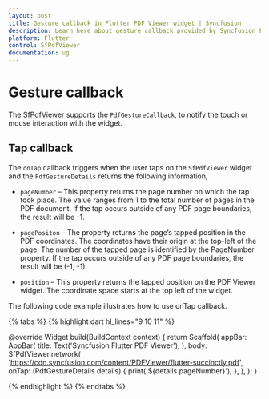 ```yaml
---
layout: post
title: Gesture callback in Flutter PDF Viewer widget | Syncfusion
description: Learn here about gesture callback provided by Syncfusion Flutter PDF Viewer (SfPdfViewer) widget.
platform: Flutter
control: SfPdfViewer
documentation: ug
---
```


# Gesture callback

The [SfPdfViewer](https://pub.dev/documentation/syncfusion_flutter_pdfviewer/latest/pdfviewer/SfPdfViewer-class.html) supports the `PdfGestureCallback`, to notify the touch or mouse interaction with the widget.

## Tap callback

The `onTap` callback triggers when the user taps on the `SfPdfViewer` widget and the `PdfGestureDetails` returns the following information,

* `pageNumber` – This property returns the page number on which the tap took place. The value ranges from 1 to the total number of pages in the PDF document. If the tap occurs outside of any PDF page boundaries, the result will be -1.

* `pagePositon` – The property returns the page’s tapped position in the PDF coordinates. The coordinates have their origin at the top-left of the page. The number of the tapped page is identified by the PageNumber property. If the tap occurs outside of any PDF page boundaries, the result will be (-1, -1).

* `position` – This property returns the tapped position on the PDF Viewer widget. The coordinate space starts at the top left of the widget.

The following code example illustrates how to use onTap callback. 

{% tabs %}
{% highlight dart hl_lines="9 10 11" %}

@override
Widget build(BuildContext context) {
  return Scaffold(
    appBar: AppBar(
      title: Text('Syncfusion Flutter PDF Viewer'),
    ),
    body: SfPdfViewer.network(
      'https://cdn.syncfusion.com/content/PDFViewer/flutter-succinctly.pdf',
      onTap: (PdfGestureDetails details) {
        print('${details.pageNumber}');
      },
    ),
  );
}

{% endhighlight %}
{% endtabs %}
